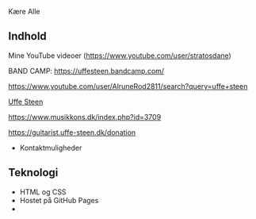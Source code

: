 Kære Alle




## Indhold
Mine YouTube videoer (https://www.youtube.com/user/stratosdane)

BAND CAMP: https://uffesteen.bandcamp.com/


https://www.youtube.com/user/AlruneRod2811/search?query=uffe+steen


[Uffe Steen](http://www.kultunaut.dk/perl/arrlist/type-nynaut?ArrKunstner=Uffe+Steen)


https://www.musikkons.dk/index.php?id=3709



https://guitarist.uffe-steen.dk/donation


- Kontaktmuligheder

## Teknologi
- HTML og CSS
- Hostet på GitHub Pages
- 
